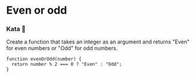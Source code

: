 # Even or odd

### Kata 🥋

Create a function that takes an integer as an argument and returns "Even" for even numbers or "Odd" for odd numbers.


    function evenOrOdd(number) {
      return number % 2 === 0 ? "Even" : "Odd";
    }
